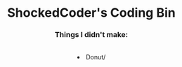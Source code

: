<h1 align="center">ShockedCoder's Coding Bin</h1>
<h3 align="center">Things I didn't make:</h3>
<br />
<div align="center">
<li>Donut/</li>
<!-- <br />
<br />
<br />
<h3 align="center">W.I.P:</h3>
<br />
<div align="center">
<li>charcrypt.py</li> -->
</div>
